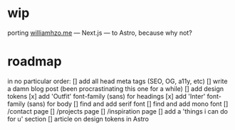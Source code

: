 # wip

porting [williamhzo.me](https://williamhzo.me/) — Next.js — to Astro, because why not?

# roadmap

in no particular order:
[] add all head meta tags (SEO, OG, a11y, etc)
[] write a damn blog post (been procrastinating this one for a while)
[] add design tokens
[x] add 'Outfit' font-family (sans) for headings
[x] add 'Inter' font-family (sans) for body
[] find and add serif font
[] find and add mono font
[] /contact page
[] /projects page
[] /inspiration page
[] add a 'things i can do for u' section
[] article on design tokens in Astro
